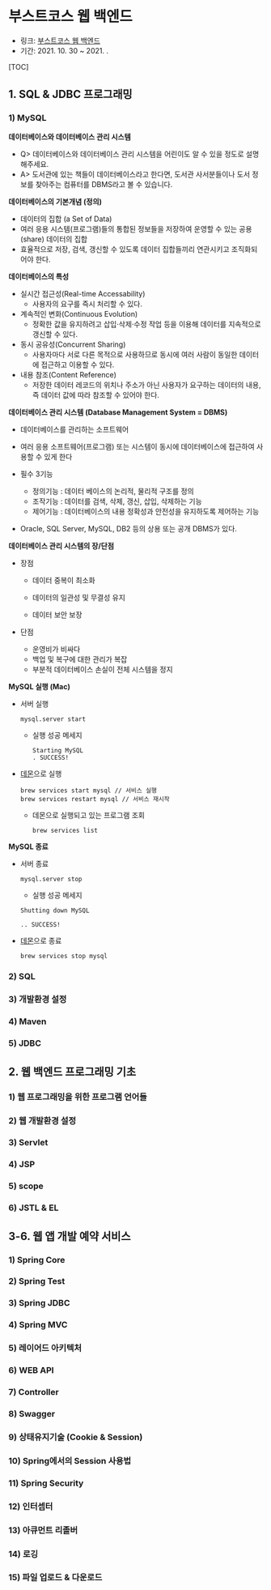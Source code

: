 # 부스트코스 웹 백엔드

- 링크: [부스트코스 웹 백엔드](https://www.boostcourse.org/web326/joinLectures/28762)
- 기간: 2021. 10. 30 ~ 2021. . 



[TOC]



## 1. SQL & JDBC 프로그래밍

### 1) MySQL

**데이터베이스와 데이터베이스 관리 시스템**

- Q> 데이터베이스와 데이터베이스 관리 시스템을 어린이도 알 수 있을 정도로 설명해주세요.
- A> 도서관에 있는 책들이 데이터베이스라고 한다면, 도서관 사서분들이나 도서 정보를 찾아주는 컴퓨터를 DBMS라고 볼 수 있습니다.



**데이터베이스의 기본개념 (정의)**

- 데이터의 집합 (a Set of Data)
- 여러 응용 시스템(프로그램)들의 통합된 정보들을 저장하여 운영할 수 있는 공용(share) 데이터의 집합
- 효율적으로 저장, 검색, 갱신할 수 있도록 데이터 집합들끼리 연관시키고 조직화되어야 한다.



**데이터베이스의 특성**

- 실시간 접근성(Real-time Accessability)
  - 사용자의 요구를 즉시 처리할 수 있다.
- 계속적인 변화(Continuous Evolution)
  - 정확한 값을 유지하려고 삽입·삭제·수정 작업 등을 이용해 데이터를 지속적으로 갱신할 수 있다.
- 동시 공유성(Concurrent Sharing)
  - 사용자마다 서로 다른 목적으로 사용하므로 동시에 여러 사람이 동일한 데이터에 접근하고 이용할 수 있다.
- 내용 참조(Content Reference)
  - 저장한 데이터 레코드의 위치나 주소가 아닌 사용자가 요구하는 데이터의 내용, 즉 데이터 값에 따라 참조할 수 있어야 한다.



**데이터베이스 관리 시스템 (Database Management System = DBMS)**

- 데이터베이스를 관리하는 소프트웨어

- 여러 응용 소프트웨어(프로그램) 또는 시스템이 동시에 데이터베이스에 접근하여 사용할 수 있게 한다

- 필수 3기능
  
  - 정의기능 :  데이터 베이스의 논리적, 물리적 구조를 정의
  - 조작기능 : 데이터를 검색, 삭제, 갱신, 삽입, 삭제하는 기능
  - 제어기능 :  데이터베이스의 내용 정확성과 안전성을 유지하도록 제어하는 기능
  
- Oracle, SQL Server, MySQL, DB2 등의 상용 또는 공개 DBMS가 있다.

  

**데이터베이스 관리 시스템의 장/단점**

- 장점

  - 데이터 중복이 최소화

  - 데이터의 일관성 및 무결성 유지

  - 데이터 보안 보장

- 단점
  - 운영비가 비싸다
  - 백업 및 복구에 대한 관리가 복잡
  - 부분적 데이터베이스 손실이 전체 시스템을 정지



**MySQL 실행 (Mac)**

- 서버 실행

  ```shell
  mysql.server start
  ```

  - 실행 성공 메세지

    ```shell
    Starting MySQL
    . SUCCESS!
    ```

    

- [데몬](../OS/데몬)으로 실행

  ```shell
  brew services start mysql // 서비스 실행
  brew services restart mysql // 서비스 재시작
  ```

  - 데몬으로 실행되고 있는 프로그램 조회

    ```shell
    brew services list
    ```

    

**MySQL 종료**

- 서버 종료

  ```shell
  mysql.server stop
  ```

	- 실행 성공 메세지

    ```shell
    Shutting down MySQL
  
    .. SUCCESS!
    ```

- [데몬](../OS/데몬)으로 종료

  ```shell
  brew services stop mysql
  ```



### 2) SQL



### 3) 개발환경 설정

### 4) Maven

### 5) JDBC



## 2. 웹 백엔드 프로그래밍 기초

### 1) 웹 프로그래밍을 위한 프로그램 언어들

### 2) 웹 개발환경 설정

### 3) Servlet

### 4) JSP

### 5) scope

### 6) JSTL & EL



## 3-6. 웹 앱 개발 예약 서비스

### 1) Spring Core

### 2) Spring Test

### 3) Spring JDBC

### 4) Spring MVC

### 5) 레이어드 아키텍처

### 6) WEB API

### 7) Controller

### 8) Swagger

### 9) 상태유지기술 (Cookie & Session)

### 10) Spring에서의 Session 사용법

### 11) Spring Security

### 12) 인터셉터

### 13) 아큐먼트 리졸버

### 14) 로깅

### 15) 파일 업로드 & 다운로드